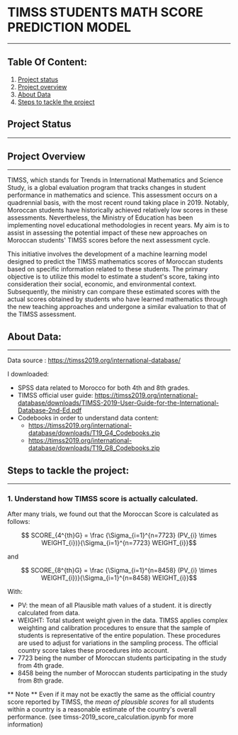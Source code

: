 # TIMSS STUDENTS MATH SCORE PREDICTION MODEL
***
## Table Of Content:
1. [Project status](#status)
2. [Project overview](#overview)
3. [About Data](#data)
4. [Steps to tackle the project](#steps)

## Project Status
***

## Project Overview
***

TIMSS, which stands for Trends in International Mathematics and Science Study, is a global evaluation program that tracks changes in student performance in mathematics and science. This assessment occurs on a quadrennial basis, with the most recent round taking place in 2019. Notably, Moroccan students have historically achieved relatively low scores in these assessments. Nevertheless, the Ministry of Education has been implementing novel educational methodologies in recent years. My aim is to assist in assessing the potential impact of these new approaches on Moroccan students' TIMSS scores before the next assessment cycle.

This initiative involves the development of a machine learning model designed to predict the TIMSS mathematics scores of Moroccan students based on specific information related to these students. The primary objective is to utilize this model to estimate a student's score, taking into consideration their social, economic, and environmental context. Subsequently, the ministry can compare these estimated scores with the actual scores obtained by students who have learned mathematics through the new teaching approaches and undergone a similar evaluation to that of the TIMSS assessment.

## About Data:
***
Data source : https://timss2019.org/international-database/ 

I downloaded: 
* SPSS data related to Morocco for both 4th and 8th grades.
* TIMSS official user guide: https://timss2019.org/international-database/downloads/TIMSS-2019-User-Guide-for-the-International-Database-2nd-Ed.pdf 
* Codebooks in order to understand data content:
    * https://timss2019.org/international-database/downloads/T19_G4_Codebooks.zip
    * https://timss2019.org/international-database/downloads/T19_G8_Codebooks.zip


## Steps to tackle the project:
***
### 1. Understand how TIMSS score is actually calculated.
After many trials, we found out that the Moroccan Score is calculated as follows:

$$ SCORE_{4^{th}G} = \frac {\Sigma_{i=1}^{n=7723} (PV_{i} \times WEIGHT_{i})}{\Sigma_{i=1}^{n=7723}  WEIGHT_{i}}$$  

and 

$$ SCORE_{8^{th}G} = \frac {\Sigma_{i=1}^{n=8458} (PV_{i} \times WEIGHT_{i})}{\Sigma_{i=1}^{n=8458}  WEIGHT_{i}}$$ 

With:
* PV: the mean of all Plausible math values of a student. it is directly calculated from data.
* WEIGHT: Total student weight given in the data. TIMSS applies complex weighting and calibration procedures to ensure that the sample of students is representative of the entire population. These procedures are used to adjust for variations in the sampling process. The official country score takes these procedures into account.
* 7723 being the number of Moroccan students participating in the study from 4th grade.
* 8458 being the number of Moroccan students participating in the study from 8th grade.

** Note **
Even if it may not be exactly the same as the official country score reported by TIMSS, the *mean of plausible scores* for all students within a country is a reasonable estimate of the country's overall performance. (see timss-2019_score_calculation.ipynb for more information)

